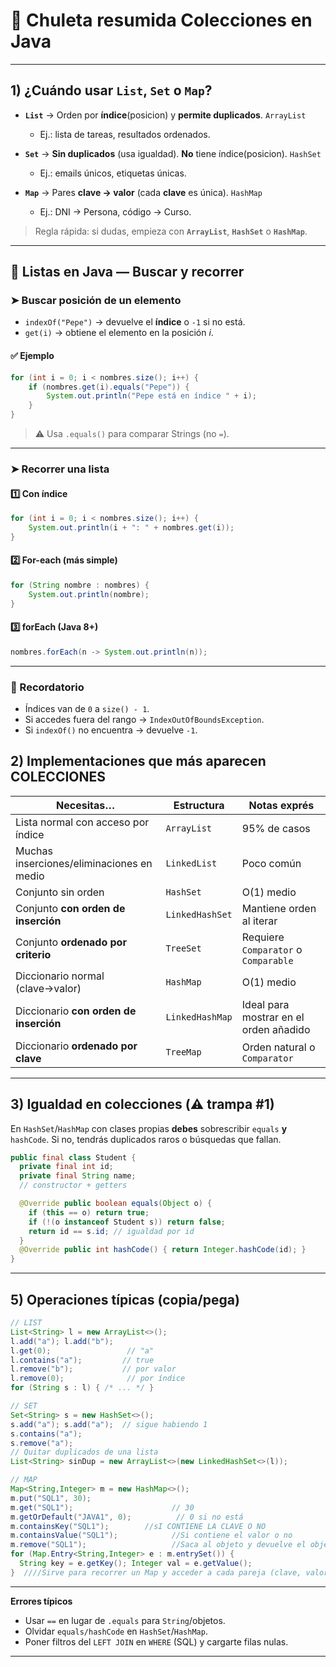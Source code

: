 # 📝 Chuleta resumida Colecciones en Java 


---

## 1) ¿Cuándo usar `List`, `Set` o `Map`?

* **`List`** → Orden por **índice**(posicion) y **permite duplicados**. `ArrayList` 
	* Ej.: lista de tareas, resultados ordenados.
	
* **`Set`** → **Sin duplicados** (usa igualdad). **No** tiene índice(posicion). `HashSet` 
	* Ej.: emails únicos, etiquetas únicas.
	
* **`Map`** → Pares **clave → valor** (cada **clave** es única). `HashMap`  
	* Ej.: DNI → Persona, código → Curso.

> Regla rápida: si dudas, empieza con **`ArrayList`**, **`HashSet`** o **`HashMap`**.

---


## 💾 Listas en Java — Buscar y recorrer

### ➤ Buscar posición de un elemento
- `indexOf("Pepe")` → devuelve el **índice** o `-1` si no está.
- `get(i)` → obtiene el elemento en la posición *i*.

#### ✅ Ejemplo
```java
for (int i = 0; i < nombres.size(); i++) {
    if (nombres.get(i).equals("Pepe")) {
        System.out.println("Pepe está en índice " + i);
    }
}
```

> ⚠️ Usa `.equals()` para comparar Strings (no `=`).

---

### ➤ Recorrer una lista

#### 1️⃣ Con índice
```java
for (int i = 0; i < nombres.size(); i++) {
    System.out.println(i + ": " + nombres.get(i));
}
```

#### 2️⃣ For-each (más simple)
```java
for (String nombre : nombres) {
    System.out.println(nombre);
}
```

#### 3️⃣ forEach (Java 8+)
```java
nombres.forEach(n -> System.out.println(n));
```

---

### 🧠 Recordatorio
- Índices van de `0` a `size() - 1`.
- Si accedes fuera del rango → `IndexOutOfBoundsException`.
- Si `indexOf()` no encuentra → devuelve `-1`.

## 2) Implementaciones que más aparecen COLECCIONES

| Necesitas…                                | Estructura      | Notas exprés                           |
| ----------------------------------------- | --------------- | -------------------------------------- |
| Lista normal con acceso por índice        | `ArrayList`     | 95% de casos                           |
| Muchas inserciones/eliminaciones en medio | `LinkedList`    | Poco común                             |
| Conjunto sin orden                        | `HashSet`       | O(1) medio                             |
| Conjunto **con orden de inserción**       | `LinkedHashSet` | Mantiene orden al iterar               |
| Conjunto **ordenado por criterio**        | `TreeSet`       | Requiere `Comparator` o `Comparable`   |
| Diccionario normal (clave→valor)          | `HashMap`       | O(1) medio                             |
| Diccionario **con orden de inserción**    | `LinkedHashMap` | Ideal para mostrar en el orden añadido |
| Diccionario **ordenado por clave**        | `TreeMap`       | Orden natural o `Comparator`           |

---

## 3) Igualdad en colecciones (⚠️ trampa #1)

En `HashSet`/`HashMap` con clases propias **debes** sobrescribir `equals` **y** `hashCode`. Si no, tendrás duplicados raros o búsquedas que fallan.

```java
public final class Student {
  private final int id;
  private final String name;
  // constructor + getters

  @Override public boolean equals(Object o) {
    if (this == o) return true;
    if (!(o instanceof Student s)) return false;
    return id == s.id; // igualdad por id
  }
  @Override public int hashCode() { return Integer.hashCode(id); }
}
```


---

## 5) Operaciones típicas (copia/pega)

```java
// LIST
List<String> l = new ArrayList<>();
l.add("a"); l.add("b");
l.get(0);                 // "a"
l.contains("a");         // true
l.remove("b");           // por valor
l.remove(0);              // por índice
for (String s : l) { /* ... */ }

// SET
Set<String> s = new HashSet<>();
s.add("a"); s.add("a");  // sigue habiendo 1
s.contains("a");
s.remove("a");
// Quitar duplicados de una lista
List<String> sinDup = new ArrayList<>(new LinkedHashSet<>(l));

// MAP
Map<String,Integer> m = new HashMap<>();
m.put("SQL1", 30);
m.get("SQL1");                      // 30
m.getOrDefault("JAVA1", 0);          // 0 si no está
m.containsKey("SQL1");        //sI CONTIENE LA CLAVE O NO
m.containsValue("SQL1");			//Si contiene el valor o no
m.remove("SQL1");					//Saca al objeto y devuelve el objeto que coincide
for (Map.Entry<String,Integer> e : m.entrySet()) {
  String key = e.getKey(); Integer val = e.getValue();
}  ////Sirve para recorrer un Map y acceder a cada pareja (clave, valor) en cada vuelta del bucle. Así puedes leer, imprimir, sumar, filtrar o actualizar valores usando su clave.
```

---



**Errores típicos**

* Usar `==` en lugar de `.equals` para `String`/objetos.
* Olvidar `equals/hashCode` en `HashSet`/`HashMap`.
* Poner filtros del `LEFT JOIN` en `WHERE` (SQL) y cargarte filas nulas.

---



